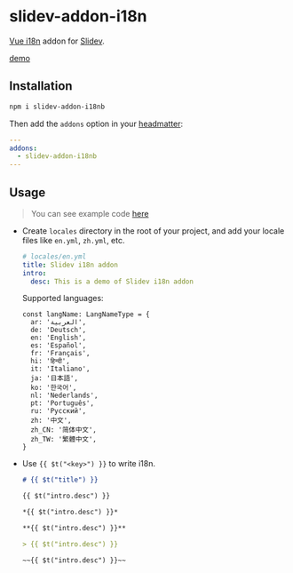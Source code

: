 # slidev-addon-i18n

[Vue i18n](https://github.com/intlify/vue-i18n) addon for [Slidev](https://sli.dev/).

[demo](https://slidev-addon-i18n.vercel.app/)

## Installation

```bash
npm i slidev-addon-i18nb
```

Then add the `addons` option in your [headmatter](https://sli.dev/custom/#headmatter):

```yaml
---
addons:
  - slidev-addon-i18nb
---
```

## Usage

> You can see example code [here](./example)

- Create `locales` directory in the root of your project, and add your locale files like `en.yml`, `zh.yml`, etc.

  ```yaml
  # locales/en.yml
  title: Slidev i18n addon
  intro:
    desc: This is a demo of Slidev i18n addon
  ```

  Supported languages:
  ```
  const langName: LangNameType = {
    ar: 'العربية',
    de: 'Deutsch',
    en: 'English',
    es: 'Español',
    fr: 'Français',
    hi: 'हिन्दी',
    it: 'Italiano',
    ja: '日本語',
    ko: '한국어',
    nl: 'Nederlands',
    pt: 'Português',
    ru: 'Русский',
    zh: '中文',
    zh_CN: '简体中文',
    zh_TW: '繁體中文',
  }
  ```

- Use `{{ $t("<key>") }}` to write i18n.

  ````md
  # {{ $t("title") }}

  {{ $t("intro.desc") }}

  *{{ $t("intro.desc") }}*

  **{{ $t("intro.desc") }}**

  > {{ $t("intro.desc") }}

  ~~{{ $t("intro.desc") }}~~
  ````
